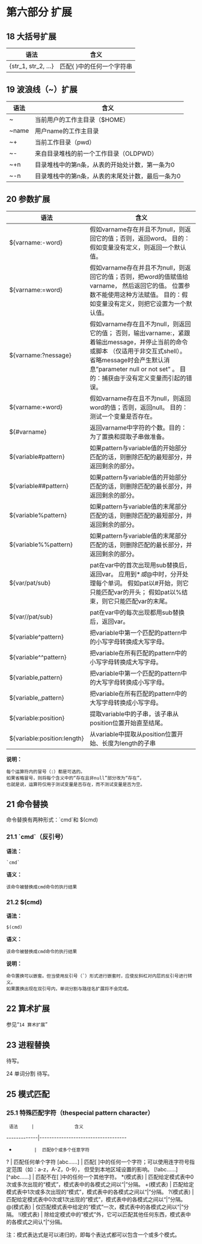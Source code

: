 
第六部分 扩展
===========

## 18 大括号扩展

语法                |   含义
-------------------|----------------------------
{str_1, str_2,  …} | 匹配{ }中的任何一个字符串


## 19 波浪线（~）扩展

语法     |           含义
--------|--------------------------------------
~       |  当前用户的工作主目录（$HOME）
~name   |  用户name的工作主目录
~+      |  当前工作目录（pwd）
~-      |  来自目录堆栈的前一个工作目录（OLDPWD）
~+n     |  目录堆栈中的第n条，从表的开始处计数，第一条为0
~-n     |  目录堆栈中的第n条，从表的末尾处计数，最后一条为0


## 20 参数扩展

语法                         |                                    含义
----------------------------|-----------------------------------------------------------
${varname:-word}            |  假如varname存在并且不为null，则返回它的值；否则，返回word。 目的：假如变量没有定义，则返回一个默认值。
${varname:=word}            |  假如varname存在并且不为null，则返回它的值；否则，把word的值赋值给varname， 然后返回它的值。 位置参数不能使用这种方法赋值。 目的：假如变量没有定义，则把它设置为一个默认值。
${varname:?nessage}         |  假如varname存在且不为null，则返回它的值； 否则，输出varname:，紧跟着输出message，并停止当前的命令或脚本 （仅适用于非交互式shell）。 省略message时会产生默认消息”parameter null or not set” 。 目的：捕获由于没有定义变量而引起的错误。
${varname:+word}            |  假如varname存在且不为null，则返回word的值；否则，返回null。 目的：测试一个变量是否存在。
${#varname}                 |  返回varname中字符的个数。目的：为了置换和提取子串做准备。
${variable#pattern}         |  如果pattern与variable值的开始部分匹配的话，则删除匹配的最短部分，并返回剩余的部分。
${variable##pattern}        |  如果pattern与variable值的开始部分匹配的话，则删除匹配的最长部分，并返回剩余的部分。
${variable%pattern}         |  如果pattern与variable值的末尾部分匹配的话，则删除匹配的最短部分，并返回剩余的部分。
${variable%%pattern}        |  如果pattern与variable值的末尾部分匹配的话，则删除匹配的最长部分，并返回剩余的部分。
${var/pat/sub}              |  pat在var中的首次出现用sub替换后，返回var。 应用到$*或$@中时，分开处理每个单词。 假如pat以#开始，则它只能匹配var的开头； 假如pat以%结束，则它只能匹配var的末尾。
${var//pat/sub}             |  pat在var中的每次出现都用sub替换后，返回var。
${variable^pattern}         |  把variable中第一个匹配的pattern中的小写字母转换成大写字母。
${variable^^pattern}        |  把variable在所有匹配的pattern中的小写字母转换成大写字母。
${variable,pattern}         |  把variable中第一个匹配的pattern中的大写字母转换成小写字母。
${variable,,pattern}        |  把variable在所有匹配的pattern中的大写字母转换成小写字母。
${variable:position}        |  提取variable中的子串，该子串从position位置开始直至结尾。
${variable:position:length} |  从variable中提取从position位置开始、长度为length的子串

**说明：**

	每个运算符内的冒号（:）都是可选的。
	如果省略冒号，则将每个含义中的“存在且非null”部分改为“存在”，
	也就是说，运算符仅用于测试变量是否存在，而不测试变量是否为空。

 
## 21 命令替换

命令替换有两种形式：\`cmd\`和 $(cmd)

### 21.1 \`cmd\`（反引号）

**语法：**
```shell
`cmd`
```

**语义：**

	该命令被替换成cmd命令的执行结果

### 21.2 $(cmd)

**语法：**
```shell
$(cmd)
```

**语义：**

	该命令被替换成cmd命令的执行结果

**说明：**

	命令置换可以嵌套。但当使用反引号（`）形式进行嵌套时，应使反斜杠对内层的反引号进行转义。
	如果置换出现在双引号内，单词分割与路径名扩展将不会完成。


## 22 算术扩展

参见“`14 算术扩展`”


## 23 进程替换
待写。


24 单词分割
待写。
 

## 25 模式匹配

### 25.1 特殊匹配字符（thespecial pattern character）

     语法     |               含义
-------------|------------------------------------
*            |  匹配0个或多个任意字符
?            |  匹配任何单个字符
[abc......]  |  匹配[ ]中的任何一个字符；可以使用连字符号指定范围（如：a-z，A-Z，0-9）， 但受到本地区域设置的影响。
[!abc......] [^abc......] | 匹配不在[ ]中的任何一个其他字符。
*(模式表)     | 匹配给定模式表中0次或多次出现的“模式”，模式表中的各模式之间以“|”分隔。
 +(模式表)    | 匹配给定模式表中1次或多次出现的“模式”，模式表中的各模式之间以“|”分隔。
 ?(模式表)    | 匹配给定模式表中0次或1次出现的“模式”，模式表中的各模式之间以“|”分隔。
 @(模式表)    | 仅匹配模式表中给定的“模式”一次，模式表中的各模式之间以“|”分隔。
 !(模式表)    | 除给定模式中的“模式”外，它可以匹配其他任何东西，模式表中的各模式之间认“|”分隔。

注：模式表达式是可以递归的，即每个表达式都可以包含一个或多个模式。
